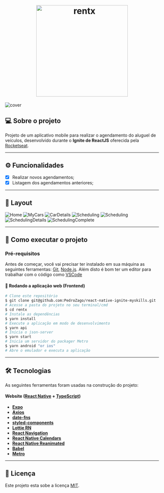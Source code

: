 <h1 align="center">
  <img alt="rentx" title="rentx" src="./.github/assets/logo.svg" width="300px">
</h1>

![cover](.github/assets/capa.png)

## 💻 Sobre o projeto

Projeto de um aplicativo mobile para realizar o agendamento do aluguel de veículos, desenvolvido durante o **Ignite de ReactJS** oferecida pela [Rocketseat](https://www.rocketseat.com.br/ignite/).

---

## ⚙️ Funcionalidades

- [x] Realizar novos agendamentos;
- [x] Listagem dos agendamentos anteriores;

---

## 🎨 Layout

![Home](./.github/assets/image_1.png)
![MyCars](./.github/assets/image_2.png)
![CarDetails](./.github/assets/image_3.png)
![Scheduling](./.github/assets/image_4.png)
![Scheduling](./.github/assets/image_5.png)
![SchedulingDetails](./.github/assets/image_6.png)
![SchedulingComplete](./.github/assets/image_7.png)

---

## 🚀 Como executar o projeto

### Pré-requisitos

Antes de começar, você vai precisar ter instalado em sua máquina as seguintes ferramentas:
[Git](https://git-scm.com), [Node.js](https://nodejs.org/en/).
Além disto é bom ter um editor para trabalhar com o código como [VSCode](https://code.visualstudio.com/)

#### 🧭 Rodando a aplicação web (Frontend)

```bash
# Clone este repositório
$ git clone git@github.com:PedroZago/react-native-ignite-myskills.git
# Acesse a pasta do projeto no seu terminal/cmd
$ cd rentx
# Instale as dependências
$ yarn install
# Execute a aplicação em modo de desenvolvimento
$ yarn api
# Inicia o json-server
$ yarn start
# Inicia um servidor do packager Metro
$ yarn android "or ios"
# Abre o emulador e executa a aplicação
```

---

## 🛠 Tecnologias

As seguintes ferramentas foram usadas na construção do projeto:

#### **Website** ([React Native](https://reactnative.dev/) + [TypeScript](https://www.typescriptlang.org/))

- **[Expo](https://expo.dev/)**
- **[Axios](https://axios-http.com/)**
- **[date-fns](https://date-fns.org/)**
- **[styled-components](https://www.styled-components.com/)**
- **[Lottie RN](https://github.com/lottie-react-native/lottie-react-native)**
- **[React Navigation](https://reactnavigation.org/)**
- **[React Native Calendars](https://github.com/wix/react-native-calendars)**
- **[React Native Reanimated](https://docs.swmansion.com/react-native-reanimated/)**
- **[Babel](https://babeljs.io/)**
- **[Metro](https://facebook.github.io/metro/)**

---

## 📝 Licença

Este projeto esta sobe a licença [MIT](./LICENSE).

